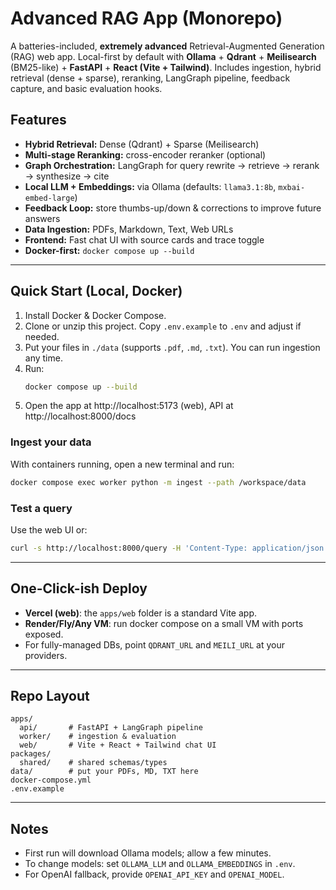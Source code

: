 # Advanced RAG App (Monorepo)

A batteries-included, **extremely advanced** Retrieval-Augmented Generation (RAG) web app.
Local-first by default with **Ollama** + **Qdrant** + **Meilisearch** (BM25-like) + **FastAPI** + **React (Vite + Tailwind)**. 
Includes ingestion, hybrid retrieval (dense + sparse), reranking, LangGraph pipeline, feedback capture, and basic evaluation hooks.

## Features
- **Hybrid Retrieval:** Dense (Qdrant) + Sparse (Meilisearch)
- **Multi-stage Reranking:** cross-encoder reranker (optional)
- **Graph Orchestration:** LangGraph for query rewrite → retrieve → rerank → synthesize → cite
- **Local LLM + Embeddings:** via Ollama (defaults: `llama3.1:8b`, `mxbai-embed-large`)
- **Feedback Loop:** store thumbs-up/down & corrections to improve future answers
- **Data Ingestion:** PDFs, Markdown, Text, Web URLs
- **Frontend:** Fast chat UI with source cards and trace toggle
- **Docker-first:** `docker compose up --build`

---

## Quick Start (Local, Docker)
1. Install Docker & Docker Compose.
2. Clone or unzip this project. Copy `.env.example` to `.env` and adjust if needed.
3. Put your files in `./data` (supports `.pdf`, `.md`, `.txt`). You can run ingestion any time.
4. Run:
   ```bash
   docker compose up --build
   ```
5. Open the app at http://localhost:5173 (web), API at http://localhost:8000/docs

### Ingest your data
With containers running, open a new terminal and run:
```bash
docker compose exec worker python -m ingest --path /workspace/data
```

### Test a query
Use the web UI or:
```bash
curl -s http://localhost:8000/query -H 'Content-Type: application/json'   -d '{"query":"What is this repo about?"}'
```

---

## One-Click-ish Deploy
- **Vercel (web)**: the `apps/web` folder is a standard Vite app.
- **Render/Fly/Any VM**: run docker compose on a small VM with ports exposed.
- For fully-managed DBs, point `QDRANT_URL` and `MEILI_URL` at your providers.

---

## Repo Layout
```
apps/
  api/       # FastAPI + LangGraph pipeline
  worker/    # ingestion & evaluation
  web/       # Vite + React + Tailwind chat UI
packages/
  shared/    # shared schemas/types
data/        # put your PDFs, MD, TXT here
docker-compose.yml
.env.example
```

---

## Notes
- First run will download Ollama models; allow a few minutes.
- To change models: set `OLLAMA_LLM` and `OLLAMA_EMBEDDINGS` in `.env`.
- For OpenAI fallback, provide `OPENAI_API_KEY` and `OPENAI_MODEL`.
